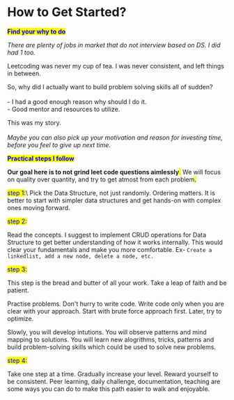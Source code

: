 # How to Get Started?

<mark style="color:blue;">**Find your why to do**</mark>

_There are plenty of jobs in market that do not interview based on DS. I did had 1 too._

Leetcoding was never my cup of tea. I was never consistent, and left things in between.

So, why did I actually want to build problem solving skills all of sudden?\
\
\- I had a good enough reason why should I do it.\
\- Good mentor and resources to utilize.

This was my story.\
\
_Maybe you can also pick up your motivation and reason for investing time, before you feel to give up next time._

<mark style="color:blue;">**Practical steps I follow**</mark>

**Our goal here is to not grind leet code questions aimlessly**<mark style="color:orange;">.</mark> We will focus on quality over quantity, and try to get atmost from each problem<mark style="color:blue;">.</mark>

<mark style="color:blue;">step 1:</mark>\ <mark style="color:blue;"></mark>Pick the Data Structure, not just randomly. Ordering matters. It is better to start with simpler data structures and get hands-on with complex ones moving forward.

<mark style="color:blue;">step 2:</mark>

Read the concepts. I suggest to implement CRUD operations for Data Structure to get better understanding of how it works internally. This would clear your fundamentals and make you more comfortable.  Ex- `Create a linkedlist, add a new node, delete a node, etc.`

<mark style="color:blue;">step 3:</mark>

This step is the bread and butter of all your work. Take a leap of faith and be patient.

Practise problems. Don't hurry to write code. Write code only when you are clear with your approach. Start with brute force approach first. Later, try to optimize.&#x20;

Slowly, you will develop intutions. You will observe patterns and mind mapping to solutions. You will learn new alogrithms, tricks, patterns and build problem-solving skills which could be used to solve new problems.

<mark style="color:blue;">step 4:</mark>

Take one step at a time. Gradually increase your level. Reward yourself to be consistent. Peer learning, daily challenge, documentation, teaching are some ways you can do to make this path easier to walk and enjoyable.
